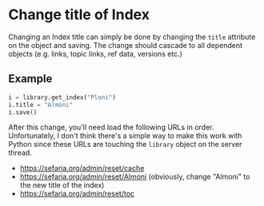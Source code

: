# Change title of Index

Changing an Index title can simply be done by changing the `title` attribute on the object and saving. The change should cascade to all dependent objects (e.g. links, topic links, ref data, versions etc.)

## Example

```python
i = library.get_index("Ploni")
i.title = "Almoni"
i.save()
```

After this change, you'll need load the following URLs in order. Unfortunately, I don't think there's a simple way to make this work with Python since these URLs are touching the `library` object on the server thread.

- https://sefaria.org/admin/reset/cache
- https://sefaria.org/admin/reset/Almoni (obviously, change "Almoni" to the new title of the index)
- https://sefaria.org/admin/reset/toc
